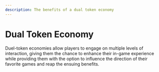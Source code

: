 ```yaml
---
description: The benefits of a dual token economy
---
```


# Dual Token Economy

Duel-token economies allow players to engage on multiple levels of interaction, giving them the chance to enhance their in-game experience while providing them with the option to influence the direction of their favorite games and reap the ensuing benefits.
